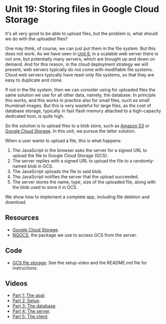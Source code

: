 # Unit 19: Storing files in Google Cloud Storage

It's all very good to be able to upload files, but the problem is, what should we do with the uploaded files? 

One may think, of course, we can just put them in the file system.  But this does not work.  As we have seen in [Unit 6](unit6.md), in a scalable web server there is not one, but potentially many servers, which are brought up and down on demand.  And for this reason, in the cloud deployment strategy we will present, web servers typically do not come with modifiable file systems.  Cloud web servers typically have read-only file systems, so that they are easy to duplicate and clone. 

If not in the file system, then we can consider using for uploaded files the same solution we use for all other data, namely, the database. 
In principle this works, and this works in practice also for small files, such as small thumbnail images. 
But this is very wasteful for large files, as the cost of database storage, typically in fast flash memory attached to a high-capacity dedicated host, is quite high. 

So the solution is to upload files to a blob store, such as [Amazon S3](https://aws.amazon.com/s3/) or [Google Cloud Storage](https://cloud.google.com/storage/).  In this unit, we pursue the latter solution. 

When a user wants to upload a file, this is what happens: 

1. The JavaScript in the browser asks the server for a signed URL to upload the file to Google Cloud Storage (GCS). 
2. The server replies with a signed URL to upload the file to a randomly-named blob in GCS. 
3. The JavaScript uploads the file to said blob. 
4. The JavaScript notifies the server that the upload succeeded. 
5. The server stores the name, type, size of the uploaded file, along with the blob used to store it in GCS. 

We show how to implement a complete app, including file deletion and download. 

## Resources

* [Google Cloud Storage](https://cloud.google.com/storage/).
* [NQGCS](https://bitbucket.org/luca_de_alfaro/nqgcs/), the package we use to access GCS from the server. 

## Code

* [GCS file storage](https://github.com/learn-py4web/gcs_file_storage).  See the setup video and the README.md file for instructions. 

## Videos

* [Part 1: The goal](https://drive.google.com/file/d/1wDRGwTtUSGA9AADGUw1G5KflyR5Tq0fX/view?usp=sharing).
* [Part 2: Setup](https://drive.google.com/file/d/1SibwY-7EyU68fIhFjBQ_3luel1kx43Lh/view?usp=sharing).
* [Part 3: The database](https://drive.google.com/file/d/1uboo6RBJbYufi3psvLDsQJ98s3sItVIs/view?usp=sharing).
* [Part 4: The server](https://drive.google.com/file/d/1XuaJfrkA4xBYPZ8uv0ApTQUVLNx5fp6N/view?usp=sharing).
* [Part 5: The client](https://drive.google.com/file/d/1IkE0dFD1_T9Fun49flvZApAA3O9C0xy3/view?usp=sharing).


